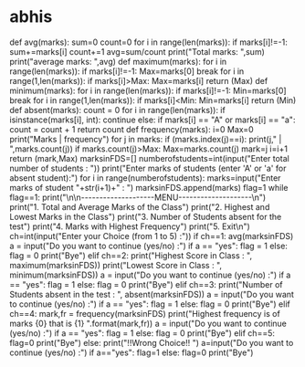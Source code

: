 # abhis
def avg(marks):     sum=0     count=0     for i in range(len(marks)):         if marks[i]!=-1:             sum+=marks[i]             count+=1     avg=sum/count     print("Total marks: ",sum)     print("average marks: ",avg)  def maximum(marks):     for i in range(len(marks)):         if marks[i]!=-1:             Max=marks[0]             break     for i in range(1,len(marks)):         if marks[i]>Max:             Max=marks[i]     return (Max) def minimum(marks):     for i in range(len(marks)):         if marks[i]!=-1:             Min=marks[0]             break     for i in range(1,len(marks)):         if marks[i]&lt;Min:             Min=marks[i]     return (Min)  def absent(marks):     count = 0     for i in range(len(marks)):         if isinstance(marks[i], int):             continue         else:             if marks[i] == "A" or marks[i] == "a":                 count = count + 1      return count  def frequency(marks):     i=0     Max=0     print("Marks   |   frequency")     for j in marks:         if (marks.index(j)==i):             print(j," | ",marks.count(j))             if marks.count(j)>Max:                 Max=marks.count(j)                 mark=j          i=i+1      return (mark,Max)  marksinFDS=[] numberofstudents=int(input("Enter total number of students : ")) print("Enter marks of students (enter 'A' or 'a' for absent student):") for i in range(numberofstudents):     marks=input("Enter marks of student "+str(i+1)+" : ")     marksinFDS.append(marks)  flag=1 while flag==1:     print("\n\n--------------------MENU--------------------\n")     print("1. Total and Average Marks of the Class")     print("2. Highest and Lowest Marks in the Class")     print("3. Number of Students absent for the test")     print("4. Marks with Highest Frequency")     print("5. Exit\n")     ch=int(input("Enter your Choice (from 1 to 5) :"))      if ch==1:         avg(marksinFDS)         a = input("Do you want to continue (yes/no) :")         if a == "yes":             flag = 1         else:             flag = 0             print("Bye")      elif ch==2:         print("Highest Score in Class : ", maximum(marksinFDS))         print("Lowest Score in Class : ", minimum(marksinFDS))         a = input("Do you want to continue (yes/no) :")         if a == "yes":             flag = 1         else:             flag = 0             print("Bye")      elif ch==3:         print("Number of Students absent in the test : ", absent(marksinFDS))         a = input("Do you want to continue (yes/no) :")         if a == "yes":             flag = 1         else:             flag = 0             print("Bye")      elif ch==4:         mark,fr = frequency(marksinFDS)         print("Highest frequency is of marks {0} that is {1} ".format(mark,fr))         a = input("Do you want to continue (yes/no) :")         if a == "yes":             flag = 1         else:             flag = 0             print("Bye")      elif ch==5:         flag=0         print("Bye")      else:         print("!!Wrong Choice!! ")         a=input("Do you want to continue (yes/no) :")         if a=="yes":             flag=1         else:             flag=0             print("Bye")

